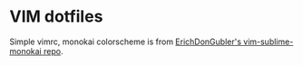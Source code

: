 # VIM dotfiles

Simple vimrc, monokai colorscheme is from [ErichDonGubler's vim-sublime-monokai repo](https://github.com/ErichDonGubler/vim-sublime-monokai).
